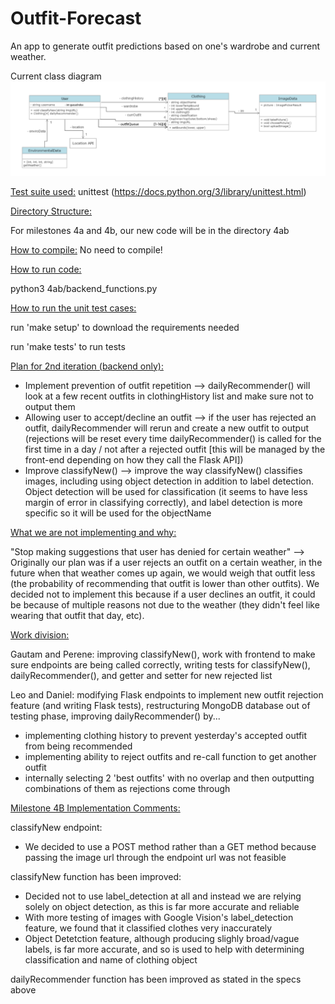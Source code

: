 # Outfit-Forecast

An app to generate outfit predictions based on one's wardrobe and current weather.

Current class diagram
![Class Diagram](class-diagrams/updatedClassDiagram6.png)

<ins>Test suite used:</ins> unittest (https://docs.python.org/3/library/unittest.html)

<ins>Directory Structure:<ins>

For milestones 4a and 4b, our new code will be in the directory 4ab

<ins>How to compile:</ins> No need to compile!

<ins>How to run code:</ins>

python3 4ab/backend_functions.py

<ins>How to run the unit test cases:</ins>

run 'make setup' to download the requirements needed

run 'make tests' to run tests

<ins>Plan for 2nd iteration (backend only):<ins>

- Implement prevention of outfit repetition --> dailyRecommender() will look at a few recent outfits in clothingHistory list and make sure not to output them
- Allowing user to accept/decline an outfit --> if the user has rejected an outfit, dailyRecommender will rerun and create a new outfit to output (rejections will be reset every time dailyRecommender() is called for the first time in a day / not after a rejected outfit [this will be managed by the front-end depending on how they call the Flask API])
- Improve classifyNew() --> improve the way classifyNew() classifies images, including using object detection in addition to label detection. Object detection will be used for classification (it seems to have less margin of error in classifying correctly), and label detection is more specific so it will be used for the objectName

<ins>What we are not implementing and why:<ins>

"Stop making suggestions that user has denied for certain weather" --> Originally our plan was if a user rejects an outfit on a certain weather, in the future when that weather comes up again, we would weigh that outfit less (the probability of recommending that outfit is lower than other outfits). We decided not to implement this because if a user declines an outfit, it could be because of multiple reasons not due to the weather (they didn't feel like wearing that outfit that day, etc).

<ins>Work division:<ins>

Gautam and Perene: improving classifyNew(), work with frontend to make sure endpoints are being called correctly, writing tests for classifyNew(), dailyRecommender(), and getter and setter for new rejected list

Leo and Daniel: modifying Flask endpoints to implement new outfit rejection feature (and writing Flask tests), restructuring MongoDB database out of testing phase, improving dailyRecommender() by...
- implementing clothing history to prevent yesterday's accepted outfit from being recommended
- implementing ability to reject outfits and re-call function to get another outfit
- internally selecting 2 'best outfits' with no overlap and then outputting combinations of them as rejections come through

<ins>Milestone 4B Implementation Comments:<ins>

classifyNew endpoint:
- We decided to use a POST method rather than a GET method because passing the image url through the endpoint url was not feasible

classifyNew function has been improved:
- Decided not to use label_detection at all and instead we are relying solely on  object detection, as this is far more accurate and reliable
- With more testing of images with Google Vision's label_detection feature, we found that it classified clothes very inaccurately
- Object Detetction feature, although producing slighly broad/vague labels, is far more accurate, and so is used to help with determining classification and name of clothing object
  
dailyRecommender function has been improved as stated in the specs above




